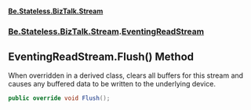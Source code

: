 #### [Be.Stateless.BizTalk.Stream](README.md 'README')
### [Be.Stateless.BizTalk.Stream](Be.Stateless.BizTalk.Stream.md 'Be.Stateless.BizTalk.Stream').[EventingReadStream](EventingReadStream.md 'Be.Stateless.BizTalk.Stream.EventingReadStream')

## EventingReadStream.Flush() Method

When overridden in a derived class, clears all buffers for this stream and causes any buffered data to be written to
the underlying device.

```csharp
public override void Flush();
```
